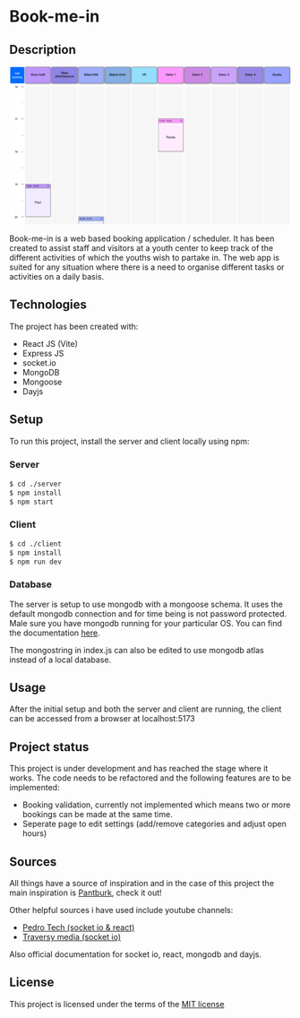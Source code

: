 # Book-me-in

## Description

![Screenshot of bookings view](./client/src/assets/book-me-in.png)

Book-me-in is a web based booking application / scheduler. It has been created to assist staff and visitors at a youth center to keep track of the different activities of which the youths wish to partake in. The web app is suited for any situation where there is a need to organise different tasks or activities on a daily basis.

## Technologies

The project has been created with:

- React JS (Vite)
- Express JS
- socket.io
- MongoDB
- Mongoose
- Dayjs

## Setup

To run this project, install the server and client locally using npm:

### Server

```
$ cd ./server
$ npm install
$ npm start
```

### Client

```
$ cd ./client
$ npm install
$ npm run dev
```

### Database

The server is setup to use mongodb with a mongoose schema. It uses the default mongodb connection and for time being is not password protected.
Male sure you have mongodb running for your particular OS. You can find the documentation [here](https://www.mongodb.com/docs/manual/administration/install-community/).

The mongostring in index.js can also be edited to use mongodb atlas instead of a local database.

## Usage

After the initial setup and both the server and client are running, the client can be accessed from a browser at localhost:5173

## Project status

This project is under development and has reached the stage where it works. The code needs to be refactored and the following features are to be implemented:

- Booking validation, currently not implemented which means two or more bookings can be made at the same time.
- Seperate page to edit settings (add/remove categories and adjust open hours)

## Sources

All things have a source of inspiration and in the case of this project the main inspiration is [Pantburk](https://github.com/indianpojken/pantburk), check it out!

Other helpful sources i have used include youtube channels:

- [Pedro Tech (socket io & react)](https://www.youtube.com/watch?v=djMy4QsPWiI)
- [Traversy media (socket io)](https://www.youtube.com/watch?v=jD7FnbI76Hg)

Also official documentation for socket io, react, mongodb and dayjs.

## License

This project is licensed under the terms of the [MIT license](./LICENSE.md)
